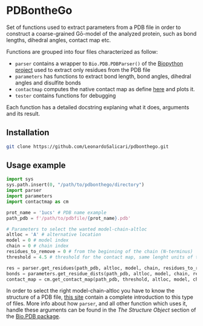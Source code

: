 # PDBontheGo
Set of functions used to extract parameters from a PDB file in order to construct a coarse-grained Gō-model of the analyzed protein, such as bond lengths, dihedral angles, contact map etc.

Functions are grouped into four files characterized as follow:
+ `parser` contains a wrapper to `Bio.PDB.PDBParser()` of the [Biopython project](https://biopython.org/wiki/The_Biopython_Structural_Bioinformatics_FAQ) used to extract only residues from the PDB file
+ `parameters` has functions to extract bond length, bond angles, dihedral angles and disulfite bonds
+ `contactmap` computes the native contact map as define [here](https://www.nature.com/articles/s41598-019-44928-3) and plots it.
+ `tester` contains functions for debugging

Each function has a detailed docstring explaning what it does, arguments and its result.

## Installation
```bash
git clone https://github.com/LeonardoSalicari/pdbonthego.git
```

## Usage example
```Python
import sys
sys.path.insert(0, "/path/to/pdbonthego/directory")
import parser
import parameters
import contactmap as cm

prot_name = '1ucs' # PDB name example
path_pdb = f'/path/to/pdbfile/{prot_name}.pdb'

# Parameters to select the wanted model-chain-altloc
altloc = 'A' # alternative location
model = 0 # model index
chain = 0 # chain index
residues_to_remove = 0 # from the beginning of the chain (N-terminus)
threshold = 4.5 # threshold for the contact map, same lenght units of the PDB file (usually Angstrom)

res = parser.get_residues(path_pdb, altloc, model, chain, residues_to_remove)
bonds = parameters.get_residue_dists(path_pdb, altloc, model, chain, residues_to_remove)
contact_map = cm.get_contact_map(path_pdb, threshold, altloc, model, chain, residues_to_remove)
```

In order to select the right model-chain-altloc you have to know the structure of a PDB file, [this site](https://pdb101.rcsb.org/) contain a complete introduction to this type of files.
More info about how `parser`, and all other function which uses it, handle these arguments can be found in the *The Structure Object* section of the [Bio.PDB package](https://biopython.org/wiki/The_Biopython_Structural_Bioinformatics_FAQ).
